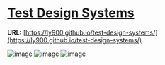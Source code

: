 # [Test Design Systems](https://ly900.github.io/test-design-systems/)

**URL:** [https://ly900.github.io/test-design-systems/](https://ly900.github.io/test-design-systems/)

![image](https://ly900.github.io/test-design-systems/assets/no-global-styles.png)
![image](https://ly900.github.io/test-design-systems/assets/bootstrap-global-styles.png)
![image](https://ly900.github.io/test-design-systems/assets/cloudscape-global-styles.png)
